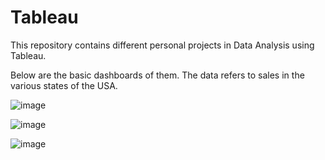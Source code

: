 # Tableau

This repository contains different personal projects in Data Analysis using Tableau.

Below are the basic dashboards of them.
The data refers to sales in the various states of the USA.

![image](https://github.com/user-attachments/assets/8c70f7a1-32f0-4805-8c47-297384eca07e)

![image](https://github.com/user-attachments/assets/a3eac051-9024-4fb0-aac2-5cb18360b3de)

![image](https://github.com/user-attachments/assets/b2758873-7e60-47d1-829a-f40cca4933ae)
